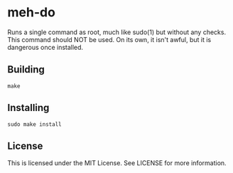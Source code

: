 # meh-do

Runs a single command as root, much like sudo(1) but without any checks. This
command should NOT be used. On its own, it isn't awful, but it is dangerous
once installed.

## Building

```
make
```

## Installing

```
sudo make install
```

## License

This is licensed under the MIT License. See LICENSE for more information.
